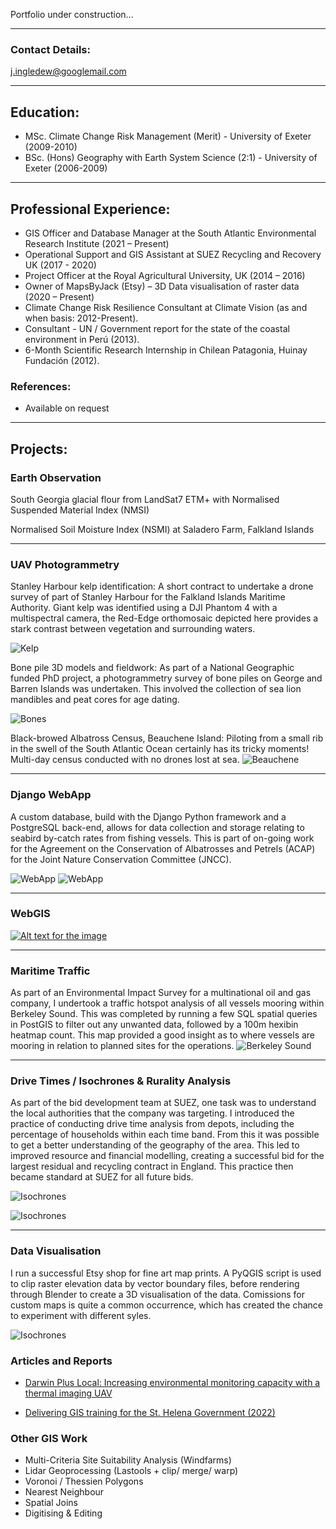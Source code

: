 Portfolio under construction...

___

### Contact Details: 
j.ingledew@googlemail.com

___

## Education:
- MSc. Climate Change Risk Management (Merit) - University of Exeter (2009-2010)
- BSc. (Hons) Geography with Earth System Science (2:1) - University of Exeter (2006-2009)

___

## Professional Experience:
- GIS Officer and Database Manager at the South Atlantic Environmental Research Institute (2021 – Present)
- Operational Support and GIS Assistant at SUEZ Recycling and Recovery UK (2017 - 2020)
- Project Officer at the Royal Agricultural University, UK (2014 – 2016)
- Owner of MapsByJack (Etsy) – 3D Data visualisation of raster data (2020 – Present) 
- Climate Change Risk Resilience Consultant at Climate Vision (as and when basis: 2012-Present).
- Consultant - UN / Government report for the state of the coastal environment in Perú (2013).
- 6-Month Scientific Research Internship in Chilean Patagonia, Huinay Fundación (2012).

### References:
- Available on request
 
___

## Projects:

### Earth Observation
  
  South Georgia glacial flour from LandSat7 ETM+ with Normalised Suspended Material Index (NMSI)
  
  Normalised Soil Moisture Index (NSMI) at Saladero Farm, Falkland Islands

___

### UAV Photogrammetry
  Stanley Harbour kelp identification: A short contract to undertake a drone survey of part of Stanley Harbour for the Falkland Islands Maritime Authority. Giant kelp was identified using a DJI Phantom 4 with a multispectral camera, the Red-Edge orthomosaic depicted here provides a stark contrast between vegetation and surrounding waters. 
  
  ![Kelp](https://github.com/jingledew/portfolio/raw/main/images/photo_3.jpg)
    
  Bone pile 3D models and fieldwork: As part of a National Geographic funded PhD project, a photogrammetry survey of bone piles on George and Barren Islands was undertaken. This involved the collection of sea lion mandibles and peat cores for age dating. 
  
  ![Bones](https://github.com/jingledew/portfolio/raw/main/images/Photo_6.png)
    
  Black-browed Albatross Census, Beauchene Island:
  Piloting from a small rib in the swell of the South Atlantic Ocean certainly has its tricky moments! Multi-day census conducted with no drones lost at sea.
  ![Beauchene](https://github.com/jingledew/portfolio/raw/main/images/photo_1.jpg)

___

### Django WebApp
  A custom database, build with the Django Python framework and a PostgreSQL back-end, allows for data collection and storage relating to seabird by-catch rates from fishing vessels. This is part of on-going work for the Agreement on the Conservation of Albatrosses and Petrels (ACAP) for the Joint Nature Conservation Committee (JNCC).
  
  ![WebApp](https://github.com/jingledew/portfolio/raw/main/images/photo_4.png)
  ![WebApp](https://github.com/jingledew/portfolio/raw/main/images/photo_5.png)

___

### WebGIS
[![Alt text for the image](https://github.com/jingledew/portfolio/raw/main/images/bg01.jpg)](https://ims.saeri.org/lizmapsaeri/www/index.php/view/map/?repository=f01e&project=webGIS_MMA_msp_wu_combined)


___

### Maritime Traffic
As part of an Environmental Impact Survey for a multinational oil and gas company, I undertook a traffic hotspot analysis of all vessels mooring within Berkeley Sound. This was completed by running a few SQL spatial queries in PostGIS to filter out any unwanted data, followed by a 100m hexibin heatmap count. This map provided a good insight as to where vessels are mooring in relation to planned sites for the operations.
  ![Berkeley Sound](https://github.com/jingledew/portfolio/raw/main/images/photo_7.jpg)

___

### Drive Times / Isochrones & Rurality Analysis
As part of the bid development team at SUEZ, one task was to understand the local authorities that the company was targeting. I introduced the practice of conducting drive time analysis from depots, including the percentage of households within each time band. From this it was possible to get a better understanding of the geography of the area. This led to improved resource and financial modelling, creating a successful bid for the largest residual and recycling contract in England. This practice then became standard at SUEZ for all future bids.

![Isochrones](https://github.com/jingledew/portfolio/raw/main/images/photo_8.jpg)

![Isochrones](https://github.com/jingledew/portfolio/raw/main/images/photo_9.jpg)

___

### Data Visualisation
I run a successful Etsy shop for fine art map prints. A PyQGIS script is used to clip raster elevation data by vector boundary files, before rendering through Blender to create a 3D visualisation of the data. Comissions for custom maps is quite a common occurrence, which has created the chance to experiment with different syles.

![Isochrones](https://github.com/jingledew/portfolio/raw/main/images/photo_10.jpg)

### Articles and Reports

- [Darwin Plus Local: Increasing environmental monitoring capacity with a thermal imaging UAV](https://www.south-atlantic-research.org/increasing-environmental-monitoring-capacity-on-fi-a-thermal-imaging-uav-dpl00047/)

- [Delivering GIS training for the St. Helena Government (2022)](https://www.sainthelena.gov.sh/2022/news/saeri-group-visit-to-st-helena-for-dplus-nca-project-and-move-on-south-atlantic-anchor-project/)



### Other GIS Work
- Multi-Criteria Site Suitability Analysis (Windfarms)
- Lidar Geoprocessing (Lastools + clip/ merge/ warp) 
- Voronoi / Thessien Polygons
- Nearest Neighbour
- Spatial Joins
- Digitising & Editing


























